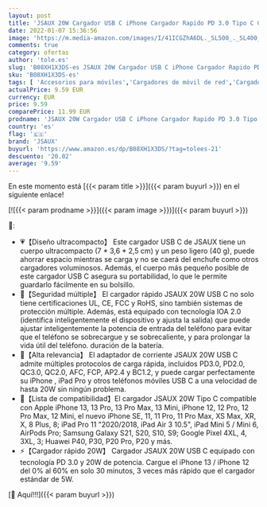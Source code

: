 ```yaml
---
layout: post
title: 'JSAUX 20W Cargador USB C iPhone Cargador Rapido PD 3.0 Tipo C Cargador Rápido para iPhone 13/13 Mini/13 Pro/13 Pro Max/12/12 Pro/12 Mini/12 Pro Max/11/11 Pro/SE iPad Pro Air Pixel Huawei Xiaomi-Blanco'
date: 2022-01-07 15:36:56
image: 'https://m.media-amazon.com/images/I/41ICGZhA6DL._SL500_._SL400_.jpg'
comments: true
category: ofertas
author: 'tole.es'
slug: 'B08XH1X3DS-es JSAUX 20W Cargador USB C iPhone Cargador Rapido PD 3.0...'
sku: 'B08XH1X3DS-es'
tags: [ 'Accesorios para móviles','Cargadores de móvil de red','Cargadores para móviles','Comunicación móvil y accesorios','Electrónica','ipad','iphone','jsaux', ]
actualPrice: 9.59 EUR
currency: EUR
price: 9.59
comparePrice: 11.99 EUR
prodname: 'JSAUX 20W Cargador USB C iPhone Cargador Rapido PD 3.0 Tipo C Cargador Rápido para iPhone 13/13 Mini/13 Pro/13 Pro Max/12/12 Pro/12 Mini/12 Pro Max/11/11 Pro/SE iPad Pro Air Pixel Huawei Xiaomi-Blanco'
country: 'es'
flag: '🇪🇸'
brand: 'JSAUX'
buyurl: 'https://www.amazon.es/dp/B08XH1X3DS/?tag=tolees-21'
descuento: '20.02'
average: '9.59'
---
```


En este momento está [{{< param title >}}]({{< param buyurl >}}) en el siguiente enlace!

[![{{< param prodname >}}]({{< param image >}})]({{< param buyurl >}})

🔎:

- 💗【Diseño ultracompacto】 Este cargador USB C de JSAUX tiene un cuerpo ultracompacto (7 * 3,6 * 2,5 cm) y un peso ligero (40 g), puede ahorrar espacio mientras se carga y no se caerá del enchufe como otros cargadores voluminosos. Además, el cuerpo más pequeño posible de este cargador USB C asegura su portabilidad, lo que le permite guardarlo fácilmente en su bolsillo.
- 📢【Seguridad múltiple】 El cargador rápido JSAUX 20W USB C no solo tiene certificaciones UL, CE, FCC y RoHS, sino también sistemas de protección múltiple. Además, está equipado con tecnología IOA 2.0 (identifica inteligentemente el dispositivo y ajusta la salida) que puede ajustar inteligentemente la potencia de entrada del teléfono para evitar que el teléfono se sobrecargue y se sobrecaliente, y para prolongar la vida útil del teléfono. duración de la batería.
- 💪【Alta relevancia】 El adaptador de corriente JSAUX 20W USB C admite múltiples protocolos de carga rápida, incluidos PD3.0, PD2.0, QC3.0, QC2.0, AFC, FCP, AP2.4 y BC1.2, y puede cargar perfectamente su iPhone , iPad Pro y otros teléfonos móviles USB C a una velocidad de hasta 20W sin ningún problema.
- 📲【Lista de compatibilidad】El cargador JSAUX 20W Tipo C compatible con Apple iPhone 13, 13 Pro, 13 Pro Max, 13 Mini, iPhone 12, 12 Pro, 12 Pro Max, 12 Mini, el nuevo iPhone SE, 11, 11 Pro, 11 Pro Max, XS Max, XR, X, 8 Plus, 8; iPad Pro 11 "2020/2018, iPad Air 3 10.5", iPad Mini 5 / Mini 6, AirPods Pro; Samsung Galaxy S21, S20, S10, S9; Google Pixel 4XL, 4, 3XL, 3; Huawei P40, P30, P20 Pro, P20 y más.
- ⚡【Cargador rápido 20W】 Cargador JSAUX 20W USB C equipado con tecnología PD 3.0 y 20W de potencia. Cargue el iPhone 13 / iPhone 12 del 0% al 60% en solo 30 minutos, 3 veces más rápido que el cargador estándar de 5W.

[🛒 Aquí!!!]({{< param buyurl >}})
